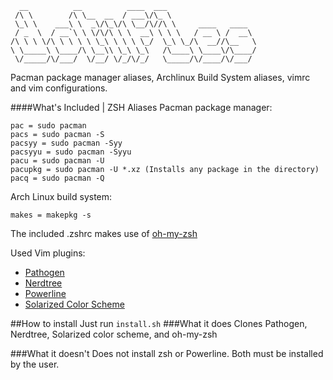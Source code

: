       __          __          ____  ___                    
     /\ \        /\ \__  __  / ___\/\_ \                   
     \_\ \    ___\ \  _\/\_\/\ \__/\//\ \     ____   ____  
     / _  \  / __`\ \ \/\/\ \ \  __\ \ \ \   / __ \ /  __\ 
    /\ \ \ \/\ \ \ \ \ \_\ \ \ \ \_/  \_\ \_/\  __//\__   \
    \ \_____\ \____/\ \__\\ \_\ \_\   /\____\ \____\/\____/
     \/_____/\/___/  \/__/ \/_/\/_/   \_____/\/____/\/___/ 
                                                           
                                                           

Pacman package manager aliases, Archlinux Build System aliases, vimrc and vim configurations.

####What's Included | ZSH Aliases
Pacman package manager:

	pac = sudo pacman
	pacs = sudo pacman -S
	pacsyy = sudo pacman -Syy
	pacsyyu = sudo pacman -Syyu
	pacu = sudo pacman -U
	pacupkg = sudo pacman -U *.xz (Installs any package in the directory)
	pacq = sudo pacman -Q
	
Arch Linux build system:

	makes = makepkg -s

The included .zshrc makes use of [oh-my-zsh](https://github.com/robbyrussell/oh-my-zsh)

Used Vim plugins:
* [Pathogen](https://github.com/tpope/vim-pathogen)
* [Nerdtree](https://github.com/scrooloose/nerdtree)
* [Powerline](https://github.com/Lokaltog/powerline)
* [Solarized Color Scheme](https://github.com/altercation/vim-colors-solarized)

##How to install
Just run `install.sh`
###What it does
Clones Pathogen, Nerdtree, Solarized color scheme, and oh-my-zsh

###What it doesn't
Does not install zsh or Powerline. Both must be installed by the user.
